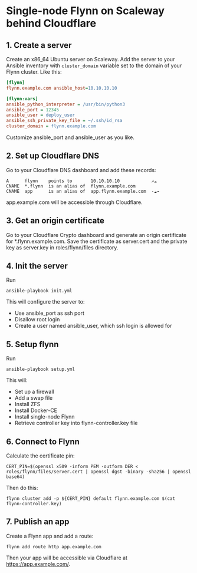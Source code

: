 # Single-node Flynn on Scaleway behind Cloudflare

## 1. Create a server

Create an x86\_64 Ubuntu server on Scaleway. Add the server to your Ansible
inventory with `cluster_domain` variable set to the domain of your Flynn
cluster. Like this:

```ini
[flynn]
flynn.example.com ansible_host=10.10.10.10

[flynn:vars]
ansible_python_interpreter = /usr/bin/python3
ansible_port = 12345
ansible_user = deploy_user
ansible_ssh_private_key_file = ~/.ssh/id_rsa
cluster_domain = flynn.example.com
```

Customize ansible\_port and ansible\_user as you like.

## 2. Set up Cloudflare DNS

Go to your Cloudflare DNS dashboard and add these records:

    A      flynn    points to       10.10.10.10            ↗☁
    CNAME  *.flynn  is an alias of  flynn.example.com
    CNAME  app      is an alias of  app.flynn.example.com  -☁→

app.example.com will be accessible through Cloudflare.

## 3. Get an origin certificate

Go to your Cloudflare Crypto dashboard and generate an origin certificate for
*.flynn.example.com. Save the certificate as server.cert and the private key
as server.key in roles/flynn/files directory.

## 4. Init the server

Run

```
ansible-playbook init.yml
```

This will configure the server to:

- Use ansible\_port as ssh port
- Disallow root login
- Create a user named ansible\_user, which ssh login is allowed for

## 5. Setup flynn

Run

```
ansible-playbook setup.yml
```

This will:

- Set up a firewall
- Add a swap file
- Install ZFS
- Install Docker-CE
- Install single-node Flynn
- Retrieve controller key into flynn-controller.key file

## 6. Connect to Flynn

Calculate the certificate pin:

```
CERT_PIN=$(openssl x509 -inform PEM -outform DER < roles/flynn/files/server.cert | openssl dgst -binary -sha256 | openssl base64)
```

Then do this:

```
flynn cluster add -p ${CERT_PIN} default flynn.example.com $(cat flynn-controller.key)
```

## 7. Publish an app

Create a Flynn app and add a route:

```
flynn add route http app.example.com
```

Then your app will be accessible via Cloudflare at https://app.example.com/.
